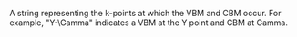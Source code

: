 A string representing the k-points at which the VBM and CBM occur. For example, "Y-\Gamma" indicates a VBM at the Y point and CBM at Gamma.
